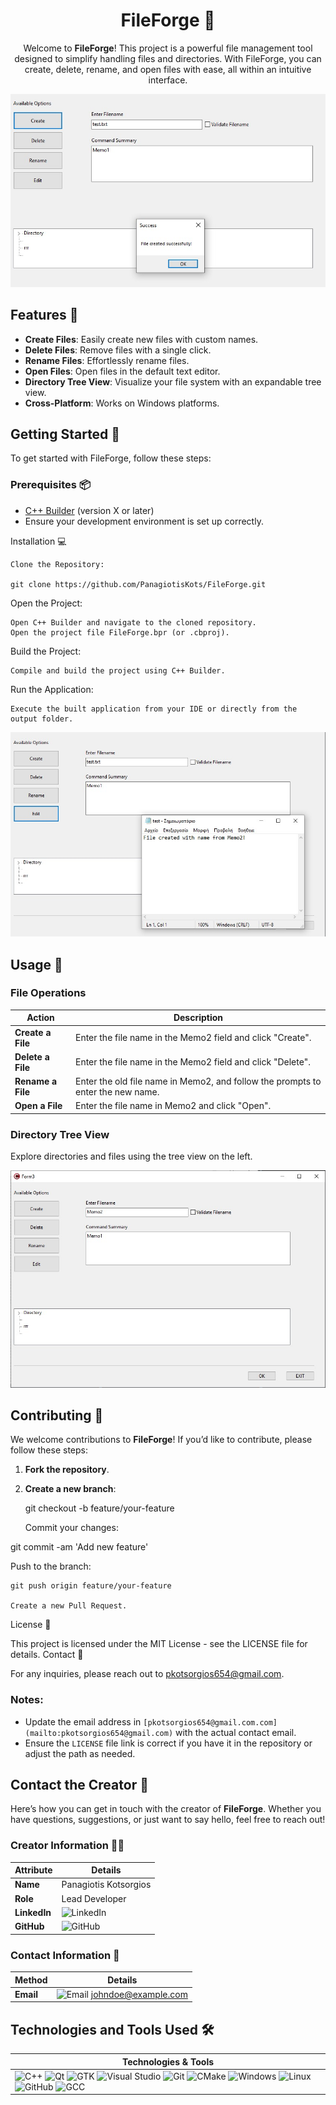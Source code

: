 <div align = "center">

# FileForge 🔨

</div>


<div align = "center">

    
Welcome to **FileForge**! This project is a powerful file management tool designed to simplify handling files and directories. With FileForge, you can create, delete, rename, and open files with ease, all within an intuitive interface.


</div>

<div align = "center">

    
![FileForge Logo](img/img.jpg) <!-- Replace with your logo URL -->


</div>


## Features 🌟

- **Create Files**: Easily create new files with custom names.
- **Delete Files**: Remove files with a single click.
- **Rename Files**: Effortlessly rename files.
- **Open Files**: Open files in the default text editor.
- **Directory Tree View**: Visualize your file system with an expandable tree view.
- **Cross-Platform**: Works on Windows platforms.

## Getting Started 🚀

To get started with FileForge, follow these steps:

### Prerequisites 📦

- [C++ Builder](https://www.embarcadero.com/products/delphi) (version X or later)
- Ensure your development environment is set up correctly.



Installation 💻

    Clone the Repository:

    git clone https://github.com/PanagiotisKots/FileForge.git
    

Open the Project:

    Open C++ Builder and navigate to the cloned repository.
    Open the project file FileForge.bpr (or .cbproj).

Build the Project:

    Compile and build the project using C++ Builder.

Run the Application:

    Execute the built application from your IDE or directly from the output folder.



![FileForge Logo](img/img2.jpg) <!-- Replace with your logo URL -->


## Usage 📘

### File Operations

| **Action**         | **Description**                                                              |
|--------------------|------------------------------------------------------------------------------|
| **Create a File**  | Enter the file name in the Memo2 field and click "Create".                   |
| **Delete a File**  | Enter the file name in the Memo2 field and click "Delete".                   |
| **Rename a File**  | Enter the old file name in Memo2, and follow the prompts to enter the new name. |
| **Open a File**    | Enter the file name in Memo2 and click "Open".                               |

### Directory Tree View

Explore directories and files using the tree view on the left.




![FileForge Logo](img/img1.jpg) <!-- Replace with your logo URL -->
## Contributing 🤝

We welcome contributions to **FileForge**! If you’d like to contribute, please follow these steps:

1. **Fork the repository**.
2. **Create a new branch**:

   git checkout -b feature/your-feature

    Commit your changes:



git commit -am 'Add new feature'

Push to the branch:



    git push origin feature/your-feature

    Create a new Pull Request.

License 📜

This project is licensed under the MIT License - see the LICENSE file for details.
Contact 📧

For any inquiries, please reach out to pkotsorgios654@gmail.com.



### Notes:
- Update the email address in `[pkotsorgios654@gmail.com.com](mailto:pkotsorgios654@gmail.com)` with the actual contact email.
- Ensure the `LICENSE` file link is correct if you have it in the repository or adjust the path as needed.





## Contact the Creator 🤝

Here’s how you can get in touch with the creator of **FileForge**. Whether you have questions, suggestions, or just want to say hello, feel free to reach out!
### Creator Information 🧑‍💻

| **Attribute**      | **Details**                                                                                          |
|--------------------|------------------------------------------------------------------------------------------------------|
| **Name**           | Panagiotis Kotsorgios|
| **Role**           | Lead Developer                                                                                      |
| **LinkedIn**       | ![LinkedIn](https://img.shields.io/badge/LinkedIn-%230077B5.svg?style=for-the-badge&logo=linkedin&logoColor=white) [](https://www.linkedin.com/in/panagiotis-kotsorgios-019ab9303/) |
| **GitHub**         | ![GitHub](https://img.shields.io/badge/GitHub-%23121011.svg?style=for-the-badge&logo=github&logoColor=white) []([https://github.com/johndoe](https://github.com/PanagiotisKots/PanagiotisKots))           |


### Contact Information 📧

| **Method**         | **Details**                                                                                          |
|--------------------|------------------------------------------------------------------------------------------------------|
| **Email**          | ![Email](https://img.shields.io/badge/email-D14836?style=for-the-badge&logo=gmail&logoColor=white) [johndoe@example.com](mailto:johndoe@example.com) |


## Technologies and Tools Used 🛠️

| **Technologies & Tools**                                                                                       |
|-----------------------------------------------------------------------------------------------------------------|
| ![C++](https://img.shields.io/badge/c++-%2300599C.svg?style=for-the-badge&logo=c%2B%2B&logoColor=white) ![Qt](https://img.shields.io/badge/Qt-%2341CD52.svg?style=for-the-badge&logo=qt&logoColor=white) ![GTK](https://img.shields.io/badge/GTK-%234A90E2.svg?style=for-the-badge&logo=gnome&logoColor=white) ![Visual Studio](https://img.shields.io/badge/Visual_Studio-5C2D91.svg?style=for-the-badge&logo=visual-studio&logoColor=white) ![Git](https://img.shields.io/badge/git-%23F05033.svg?style=for-the-badge&logo=git&logoColor=white) ![CMake](https://img.shields.io/badge/CMake-%23005C84.svg?style=for-the-badge&logo=cmake&logoColor=white) ![Windows](https://img.shields.io/badge/Windows-%230078D6.svg?style=for-the-badge&logo=windows&logoColor=white) ![Linux](https://img.shields.io/badge/Linux-%23FCC624.svg?style=for-the-badge&logo=linux&logoColor=black) ![GitHub](https://img.shields.io/badge/github-%23121011.svg?style=for-the-badge&logo=github&logoColor=white) ![GCC](https://img.shields.io/badge/GCC-%234EAA25.svg?style=for-the-badge&logo=gnu&logoColor=white) |

